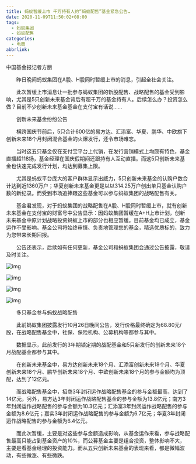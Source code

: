 ```yaml
---
title: 蚂蚁暂缓上市 千万持有人的“蚂蚁配售”基金紧急公告…
date: 2020-11-09T11:50:02+08:00
tags:
  - 蚂蚁集团
  - 蚂蚁配售
categories:
  - 电商
abbrlink:
---
```


中国基金报记者方丽

　　昨日晚间蚂蚁集团在A股、H股同时暂缓上市的消息，引起全社会关注。

　　此次暂缓上市消息让一批参与蚂蚁集团的新股配售、战略配售的基金受到影响，尤其是5只创新未来基金背后有超千万的基金持有人。后续怎么办？投资怎么做？目前不少创新未来基金基金在支付宝有话说……

　　创新未来基金纷纷公告

　　横跨国庆节前后，5只合计600亿的易方达、汇添富、华夏、鹏华、中欧旗下创新未来18个月封闭混合基金的火爆发行，还令市场难忘。

　　当时这五只基金仅在支付宝平台上代销，在发行营销模式上均颇有特色，基金直播超118场，基金经理在国庆假期间还跟持有人互动直播。而这5只创新未来基金也快速完成发行计划，均达到募集上限。

　　尤其是蚂蚁平台庞大的客户群体显示出威力，5只创新未来基金的认购户数合计达到近1360万户；华夏创新未来基金更是以以314.25万户创出单只基金认购户数的新纪录。而受到市场追捧跟这些基金可以参与蚂蚁集团的战略配售有关。

　　基金君发现，对于蚂蚁集团的战略配售在A股、H股同时暂缓上市，就有创新未来基金在支付宝的财富号中公告显示：因蚂蚁集团暂缓在A+H上市计划，创新未来基金中原计划战略投资蚂蚁上市的部分也相应暂缓。目前基金均已成立，基金运作不受影响。基金公司将始终审慎、负责地管理您的基金，精选优质标的，致力为您带来长期回报。

　　公告还表示，后续如有任何更新，基金公司和蚂蚁集团会通过公告披露，敬请及时关注。

![img](https://cdn.jsdelivr.net/gh/yakeing/Documentation@main/Hexo/images/b4cc-kcieywa2692197.jpg)

![img](https://cdn.jsdelivr.net/gh/yakeing/Documentation@main/Hexo/images/d161-kcieywa2692550.jpg)

![img](https://cdn.jsdelivr.net/gh/yakeing/Documentation@main/Hexo/images/70ed-kcieywa2692857.jpg)

![img](https://cdn.jsdelivr.net/gh/yakeing/Documentation@main/Hexo/images/de5a-kcieywa2693212.jpg)

　　多只基金参与蚂蚁战略配售

　　此前蚂蚁集团披露发行10月26日晚间公告，发行价格最终确定为68.80元/股，在战略配售基金中，社保、保险机构、公募机构等都参与其中。

　　数据显示，此前发行的3年期锁定期的战配基金和5只新发行的创新未来18个月战配基金都参与其中。

　　在创新未来基金中，易方达创新未来18个月、汇添富创新未来18个月、华夏创新未来18个月、鹏华创新未来18个月、中欧创新未来18个月的参与金额均为顶配，达到了12亿元。

　　而战略配售基金中，招商3年封闭运作战略配售基金的参与金额最高，达到了14亿元，另外，易方达3年封闭运作战略配售基金的参与金额为13.8亿元；南方3年封闭运作战略配售的参与金额为10.3亿元；汇添富3年封闭运作战略配售的参与金额为8.6亿元；嘉实3年封闭运作战略配售的参与金额为6.7亿元；华夏3年封闭运作战略配售的参与金额为6.4亿元。

　　而此次暂缓，主要是对这些参与金额造成影响，从基金运作来看，参与战略配售最高只能占到基金资产的10%，而公募基金主要是组合投资，整体影响不大，主要是看基金经理的投资能力。而从五只创新未来基金的表现来看，都是微幅波动，有些微涨、有些微跌。